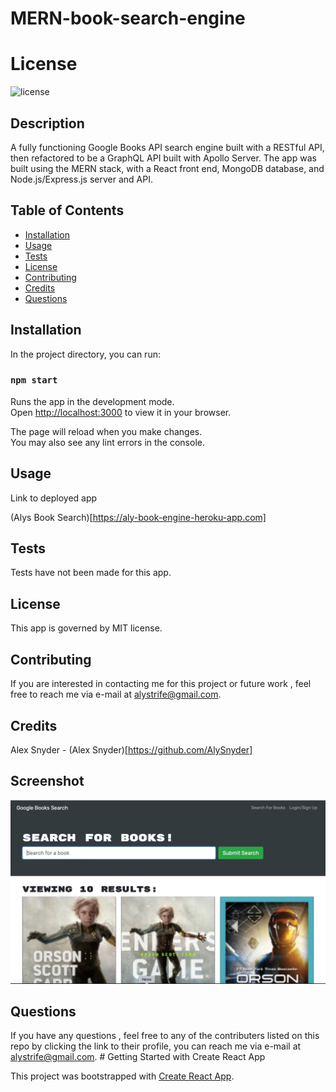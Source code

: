 # MERN-book-search-engine

# License
![license](https://img.shields.io/badge/license-MIT-orange.svg)

## Description

A fully functioning Google Books API search engine built with a RESTful API, then refactored to be a GraphQL API built with Apollo Server. The app was built using the MERN stack, with a React front end, MongoDB database, and Node.js/Express.js server and API.


## Table of Contents

* [Installation](#installation)
* [Usage](#usage)
* [Tests](#tests)
* [License](#license)
* [Contributing](#contributing)
* [Credits](#credits)
* [Questions](#questions)

## Installation

In the project directory, you can run:

### `npm start`

Runs the app in the development mode.\
Open [http://localhost:3000](http://localhost:3000) to view it in your browser.

The page will reload when you make changes.\
You may also see any lint errors in the console.

## Usage

Link to deployed app

(Alys Book Search)[https://aly-book-engine-heroku-app.com]


## Tests

Tests have not been made for this app. 

## License

This app is governed by MIT license.

## Contributing 

If you are interested in contacting me for this project or future work , feel free to reach me via e-mail at alystrife@gmail.com.


## Credits 

Alex Snyder - (Alex Snyder)[https://github.com/AlySnyder]


## Screenshot

![](https://github.com/AlySnyder/MERN-book-search-engine/blob/main/book%20engine.jpg?raw=true)


## Questions

If you have any questions , feel free to any of the contributers listed on this repo by clicking the link to their profile, you can reach me via e-mail at alystrife@gmail.com. # Getting Started with Create React App

This project was bootstrapped with [Create React App](https://github.com/facebook/create-react-app).

